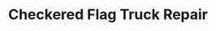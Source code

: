 ---
title: "Checkered Flag Truck Repair"
url: /west-plains/checkered-flag-truck-repair/
shop: shop
---
